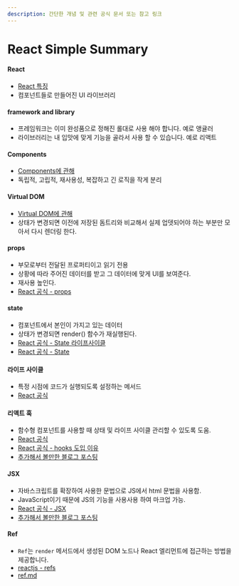 ```yaml
---
description: 간단한 개념 및 관련 공식 문서 또는 참고 링크
---
```


# React Simple Summary



#### React

* [React 특징](https://sunmermi.gitbook.io/blog/section/react/react.js)
* 컴포넌트들로 만들어진 UI 라이브러리



#### framework and library

* 프레임워크는 이미 완성품으로 정해진 롤대로 사용 해야 합니다. 예로 앵귤러
* 라이브러리는 내 입맛에 맞게 기능을 골라서 사용 할 수 있습니다. 예로 리액트



#### Components

* [Components에 관해](https://sunmermi.gitbook.io/blog/section/react/components)
* 독립적, 고립적, 재사용성, 복잡하고 긴 로직을 작게 분리

&#x20;

#### Virtual DOM

* [Virtual DOM에 관해](https://sunmermi.gitbook.io/blog/section/react/virtual-dom)
* 상태가 변경되면 이전에 저장된 돔트리와 비교해서 실제 업뎃되어야 하는 부분만 모아서 다시 렌더링 한다.



#### props

* 부모로부터 전달된 프로퍼티이고 읽기 전용
* 상황에 따라 주어진 데이터를 받고 그 데이터에 맞게 UI를 보여준다.
* 재사용 높인다.
* [React 공식 - props](https://ko.reactjs.org/docs/components-and-props.html#props-are-read-only)

&#x20;

#### state

* 컴포넌트에서 본인이 가지고 있는 데이터
* 상태가 변경되면 render() 함수가 재실행된다.
* [React 공식 - State 라이프사이클](https://ko.reactjs.org/docs/state-and-lifecycle.html)
* [React 공식 - State](https://ko.reactjs.org/docs/react-component.html#state)

&#x20;

#### 라이프 사이클

* 특정 시점에 코드가 실행되도록 설정하는 메서드
* [React 공식](https://ko.reactjs.org/docs/react-component.html#the-component-lifecycle)

&#x20;

#### 리액트 훅

* 함수형 컴포넌트를 사용할 때 상태 및 라이프 사이클 관리할 수 있도록 도움.
* [React 공식](https://ko.reactjs.org/docs/hooks-overview.html)
* [React 공식 - hooks 도입 이유](https://ko.reactjs.org/docs/hooks-intro.html#motivation)
* [추가해서 볼만한 블로그 포스팅](https://defineall.tistory.com/900)

&#x20;

#### JSX

* 자바스크립트를 확장하여 사용한 문법으로 JS에서 html 문법을 사용함.
* JavaScript이기 때문에 JS의 기능을 사용사용 하여 마크업 가능.
* [React 공식 - JSX](https://ko.reactjs.org/docs/introducing-jsx.html)
* [추가해서 볼만한 블로그 포스팅](https://velog.io/@gyumin\_2/React-JSX%EB%9E%80%EC%A0%95%EC%9D%98-%EC%9E%A5%EC%A0%90-%EB%AC%B8%EB%B2%95-%ED%8A%B9%EC%A7%95-%EB%93%B1)

&#x20;

#### Ref

* `Ref`는 `render` 메서드에서 생성된 DOM 노드나 React 엘리먼트에 접근하는 방법을 제공합니다.
* [reactjs - refs](https://ko.reactjs.org/docs/refs-and-the-dom.html)
* [ref.md](ref.md "mention")



